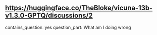 ## https://huggingface.co/TheBloke/vicuna-13b-v1.3.0-GPTQ/discussions/2

contains_question: yes
question_part: What am I doing wrong